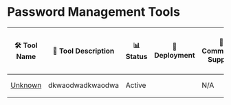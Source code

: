 # Password Management Tools
| 🛠️ Tool Name | 📝 Tool Description| 📊 Status | 🚀 Deployment | 🤝 Community Support | 🧠 Tech Level | ✨ Key Core Features of the Tool | 💻 OS | 📴 Offline | 📱 Mobile | 🌐 Languages | 🔐 Security/Privacy Features | 🔧 Maintenance/Sustainability | 📥 Data Collection | 🧾 License | 💰 Cost | 📚 Docs | ⭐ Rating |
|--------------|---------------------|------------|---------------|-----------------------|---------------|-------------------------|--------|--------|------------|------------|---------------|------------------------------|--------------------------------|--------------------|------------|----------|----------|
| [Unknown](#) | dkwaodwadkwaodwa | Active |  | N/A | Intermediate | N/A | N/A | N/A | N/A | N/A | N/A | N/A | N/A | N/A | N/A | [Details](password-management/Unknown.md) | ⭐⭐⭐⭐☆ (4.00) |
